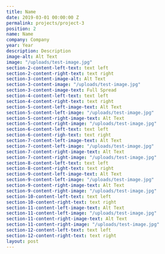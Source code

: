 ```yaml
---
title: Name
date: 2019-03-01 00:00:00 Z
permalink: projects/project-3
position: 2
name: Name
company: Company
year: Year
description: Description
image-alt: Alt Text
image: "/uploads/test-image.jpg"
section-2-content-left-text: text left
section-2-content-right-text: text right
section-3-content-image-alt: Alt Text
section-3-content-image: "/uploads/test-image.jpg"
section-3-content-image-text: Full Spread
section-4-content-left-text: text left
section-4-content-right-text: text right
section-5-content-left-image-text: Alt Text
section-5-content-left-image: "/uploads/test-image.jpg"
section-5-content-right-image-text: Alt Text
section-5-content-right-image: "/uploads/test-image.jpg"
section-6-content-left-text: text left
section-6-content-righ-text: text right
section-7-content-left-image-text: Alt Text
section-7-content-left-image: "/uploads/test-image.jpg"
section-7-content-right-image-text: Alt Text
section-7-content-right-image: "/uploads/test-image.jpg"
section-8-content-left-text: text left
section-8-content-right-text: text right
section-9-content-left-image-text: Alt Text
section-9-content-left-image: "/uploads/test-image.jpg"
section-9-content-right-image-text: Alt Text
section-9-content-right-image: "/uploads/test-image.jpg"
section-10-content-left-text: text left
section-10-content-right-text: text right
section-11-content-left-image-text: Alt Text
section-11-content-left-image: "/uploads/test-image.jpg"
section-11-content-right-image-text: Alt Text
section-11-content-right-image: "/uploads/test-image.jpg"
section-12-content-left-text: text left
section-12-content-right-text: text right
layout: post
---
```


